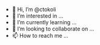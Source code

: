 - 👋 Hi, I’m @ctokoli
- 👀 I’m interested in ...
- 🌱 I’m currently learning ...
- 💞️ I’m looking to collaborate on ...
- 📫 How to reach me ...

<!---
ctokoli/ctokoli is a ✨ special ✨ repository because its `README.md` (this file) appears on your GitHub profile.
You can click the Preview link to take a look at your changes.
--->
